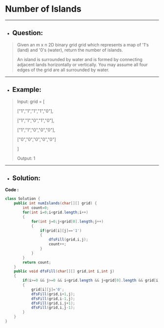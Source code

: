 # Number of Islands
---
- ## Question:
> Given an m x n 2D binary grid grid which represents a map of '1's (land) and '0's (water), return the number of islands.
> 
> An island is surrounded by water and is formed by connecting adjacent lands horizontally or vertically. You may assume all four edges of the grid are all surrounded by water.
---
- ## Example:
> Input: grid = [
> 
> ["1","1","1","1","0"],
> 
> ["1","1","0","1","0"],
> 
> ["1","1","0","0","0"],
> 
> ["0","0","0","0","0"]
> 
> ]
> 
> Output: 1
---
- ## Solution:
**Code :**
```java
class Solution {
    public int numIslands(char[][] grid) {
        int count=0;
        for(int i=0;i<grid.length;i++)
        {
            for(int j=0;j<grid[0].length;j++)
            {
                if(grid[i][j]=='1')
                {
                    dfsFill(grid,i,j);
                    count++;
                }      
            }
        }   
        return count;
    }
    public void dfsFill(char[][] grid,int i,int j)
    {
        if(i>=0 && j>=0 && i<grid.length && j<grid[0].length && grid[i][j]=='1')
        {
            grid[i][j]='0';
            dfsFill(grid,i+1,j);
            dfsFill(grid,i-1,j);
            dfsFill(grid,i,j+1);
            dfsFill(grid,i,j-1);
        }
    }
}
